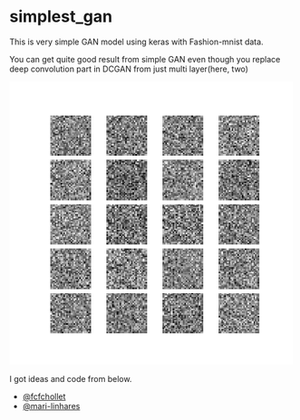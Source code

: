 # simplest_gan
This is very simple GAN model using keras with Fashion-mnist data.

You can get quite good result from simple GAN even though you replace deep convolution part in DCGAN from just multi layer(here, two)



![result](https://github.com/jihobak/simple_gan/blob/master/fmist.gif)


I got ideas and code from below.
- [@fcfchollet](https://github.com/fchollet/deep-learning-with-python-notebooks)
- [@mari-linhares](https://github.com/mari-linhares/DeepLearning/tree/master/GAN-fashion-MNIST)
